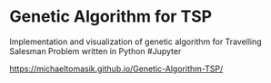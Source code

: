 # Genetic Algorithm for TSP
Implementation and visualization of genetic algorithm for Travelling Salesman Problem written in Python #Jupyter

https://michaeltomasik.github.io/Genetic-Algorithm-TSP/
